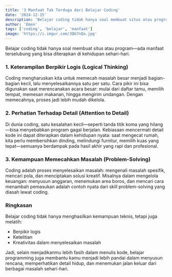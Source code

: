 ```yaml
---
title: '3 Manfaat Tak Terduga dari Belajar Coding'
date: '2024-12-15'
description: 'Belajar coding tidak hanya soal membuat situs atau program—ada manfaat terselubung yang bisa diterapkan di kehidupan sehari-hari.'
author: 'Emen'
tags: ['coding', 'belajar', 'manfaat']
image: 'https://i.imgur.com/3QG7nQo.jpg'
---
```


Belajar coding tidak hanya soal membuat situs atau program—ada manfaat terselubung yang bisa diterapkan di kehidupan sehari-hari.

### 1. Keterampilan Berpikir Logis (Logical Thinking)

Coding mengharuskan kita untuk memecah masalah besar menjadi bagian-bagian kecil, lalu menyelesaikannya satu per satu. Cara pikir ini bisa digunakan saat merencanakan acara besar: mulai dari daftar tamu, memilih tempat, memesan makanan, hingga mengirim undangan. Dengan memecahnya, proses jadi lebih mudah dikelola.

### 2. Perhatian Terhadap Detail (Attention to Detail)

Di dunia coding, satu kesalahan kecil—seperti tanda titik koma yang hilang—bisa menyebabkan program gagal berjalan. Kebiasaan mencermati detail kode ini dapat diterapkan dalam kehidupan nyata: saat mengecat rumah, kita perlu membersihkan dinding, melindungi furnitur, memilih kuas yang tepat—semuanya berdampak pada hasil akhir yang rapi dan profesional.

### 3. Kemampuan Memecahkan Masalah (Problem-Solving)

Coding adalah proses menyelesaikan masalah: mengenali masalah spesifik, mencari pola, dan menciptakan solusi kreatif. Misalnya dalam mengelola keuangan: menyusun anggaran, menemukan area boros, dan mencari cara menambah pemasukan adalah contoh nyata dari skill problem-solving yang diasah lewat coding.

### Ringkasan

Belajar coding tidak hanya menghasilkan kemampuan teknis, tetapi juga melatih:

- Berpikir logis
- Ketelitian
- Kreativitas dalam menyelesaikan masalah

Jadi, selain menjadikanmu lebih fasih dalam menulis kode, belajar programming juga membantu kamu menjadi lebih pandai dalam menyusun rencana, memperhatikan detail hidup, dan menemukan jalan keluar dari berbagai masalah sehari-hari.
